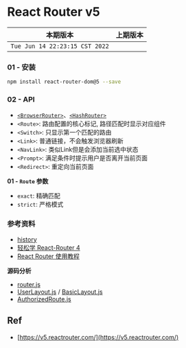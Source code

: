 # React Router v5

|本期版本|上期版本
|:---:|:---:
`Tue Jun 14 22:23:15 CST 2022` |

### 01 - 安装

```bash
npm install react-router-dom@5 --save
```
### 02 - API

* [`<BrowserRouter>`](https://v5.reactrouter.com/web/api/BrowserRouter)、[`<HashRouter>`](https://v5.reactrouter.com/web/api/HashRouter)
* `<Route>`: 路由配置的核心标记, 路径匹配时显示对应组件
* `<Switch>`: 只显示第一个匹配的路由
* `<Link>`: 普通链接，不会触发浏览器刷新
* `<NavLink>`: 类似Link但是会添加当前选中状态
* `<Prompt>`: 满足条件时提示用户是否离开当前页面
* `<Redirect>`: 重定向当前页面

**01 - `Route` 参数**

* `exact`: 精确匹配
* `strict`: 严格模式



### 参考资料

* [history](https://github.com/ReactTraining/history)
* [轻松学 React-Router 4](https://github.com/guxiaobai/learn-course-100/tree/main/com.qiuzhi99/019-react-router-4)
* [React Router 使用教程](http://www.ruanyifeng.com/blog/2016/05/react_router.html)



**源码分析**

* [router.js](https://github.com/ant-design/ant-design-pro/blob/1.4.4/src/router.js)
* [UserLayout.js](https://github.com/ant-design/ant-design-pro/blob/1.4.4/src/layouts/UserLayout.js) / [BasicLayout.js](https://github.com/ant-design/ant-design-pro/blob/1.4.4/src/layouts/BasicLayout.js)
* [AuthorizedRoute.js](https://github.com/ant-design/ant-design-pro/blob/1.4.4/src/components/Authorized/AuthorizedRoute.js)


## Ref

* [https://v5.reactrouter.com/](https://v5.reactrouter.com/)